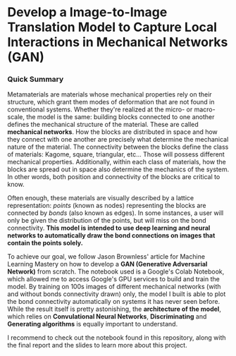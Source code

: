 # Develop a Image-to-Image Translation Model to Capture Local Interactions in Mechanical Networks (GAN)


### Quick Summary

Metamaterials are materials whose mechanical properties rely on their structure, which grant them modes of deformation that are not found in conventional systems. Whether they're realized at the micro- or macro-scale, the model is the same: building blocks connected to one another defines the mechanical structure of the material. These are called **mechanical networks**. How the blocks are distributed in space and how they connect with one another are precisely what determine the mechanical nature of the material. The connectivity between the blocks define the class of materials: Kagome, square, triangular, etc... Those will possess different mechanical properties. Additionally, within each class of materials, how the blocks are spread out in space also determine the mechanics of the system. In other words, both position and connectivity of the blocks are critical to know.

Often enough, these materials are visually described by a lattice representation: *points* (known as nodes) representing the blocks are connected by *bonds* (also known as edges). In some instances, a user will only be given the distribution of the points, but will miss on the bond connectivity. **This model is intended to use deep learning and neural networks to automatically draw the bond connections on images that contain the points solely.**

To achieve our goal, we follow Jason Brownless' article for Machine Learning Mastery on how to develop a **GAN (Generative Adversarial Network)** from scratch. The notebook used is a Google's Colab Notebook, which allowed me to access Google's GPU services to build and train the model. By training on 100s images of different mechanical networks (with and without bonds connectivity drawn) only, the model I built is able to plot the bond connectivity automatically on systems it has never seen before. While the result itself is pretty astonishing, the **architecture of the model**, which relies on **Convulational Neural Networks**, **Discriminating** and **Generating algorithms** is equally important to understand.

I recommend to check out the notebook found in this repository, along with the final report and the slides to learn more about this project.
